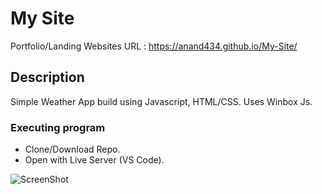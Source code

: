 # My Site
Portfolio/Landing Websites
URL : https://anand434.github.io/My-Site/

## Description
Simple Weather App build using Javascript, HTML/CSS.
Uses Winbox Js.

### Executing program
* Clone/Download Repo.
* Open with Live Server (VS Code). 

![ScreenShot]()
